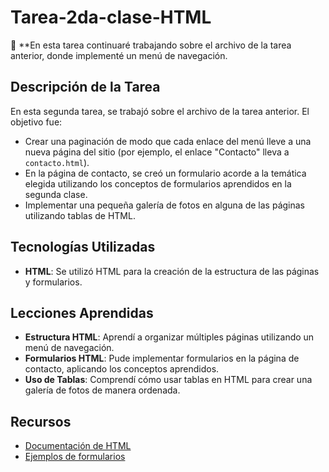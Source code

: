 # Tarea-2da-clase-HTML

👋 **En esta tarea continuaré trabajando sobre el archivo de la tarea anterior, donde implementé un menú de navegación.

## Descripción de la Tarea

En esta segunda tarea, se trabajó sobre el archivo de la tarea anterior. El objetivo fue:

- Crear una paginación de modo que cada enlace del menú lleve a una nueva página del sitio (por ejemplo, el enlace "Contacto" lleva a `contacto.html`).
- En la página de contacto, se creó un formulario acorde a la temática elegida utilizando los conceptos de formularios aprendidos en la segunda clase.
- Implementar una pequeña galería de fotos en alguna de las páginas utilizando tablas de HTML.

## Tecnologías Utilizadas

- **HTML**: Se utilizó HTML para la creación de la estructura de las páginas y formularios.

## Lecciones Aprendidas

- **Estructura HTML**: Aprendí a organizar múltiples páginas utilizando un menú de navegación.
- **Formularios HTML**: Pude implementar formularios en la página de contacto, aplicando los conceptos aprendidos.
- **Uso de Tablas**: Comprendí cómo usar tablas en HTML para crear una galería de fotos de manera ordenada.

## Recursos

- [Documentación de HTML](https://developer.mozilla.org/es/docs/Web/HTML)
- [Ejemplos de formularios](https://developer.mozilla.org/es/docs/Learn/Forms)

